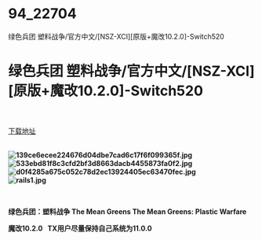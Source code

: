 # 94_22704
绿色兵团 塑料战争/官方中文/[NSZ-XCI][原版+魔改10.2.0]-Switch520
# 绿色兵团 塑料战争/官方中文/[NSZ-XCI][原版+魔改10.2.0]-Switch520
 <br/></br>
[下载地址](https://www.switch520.cc/article/22704 "下载地址")
<br/></br>

<p><strong><img title="139ce6ecee224676d04dbe7cad6c17f6f099365f.jpg" src="https://www.switch520.cc/muke_img/2021_09_29_dae06e39e15fb.jpg" alt="139ce6ecee224676d04dbe7cad6c17f6f099365f.jpg"></strong><br>
<strong><img title="533ebd81f8c3cfd2bf3d8663dacb4455873fa0f2.jpg" src="https://www.switch520.cc/muke_img/2021_09_29_cc68ef2cd8eb5.jpg" alt="533ebd81f8c3cfd2bf3d8663dacb4455873fa0f2.jpg"></strong><br>
<strong><img title="d0f4285a675c052c78d2ec13924405ec63470fec.jpg" src="https://www.switch520.cc/muke_img/2021_09_29_daea06367cd9c.jpg" alt="d0f4285a675c052c78d2ec13924405ec63470fec.jpg"></strong><br>
<strong><img title="rails1.jpg" src="https://www.switch520.cc/muke_img/2021_09_29_0a79affa2f081.jpg" alt="rails1.jpg">&nbsp;</strong></p>
<p>&nbsp;</p>
<p><strong>绿色兵团：塑料战争 The Mean Greens The Mean Greens: Plastic Warfare</strong></p>
<p><strong>魔改10.2.0 &nbsp;&nbsp;TX用户尽量保持自己系统为11.0.0</strong></p>
